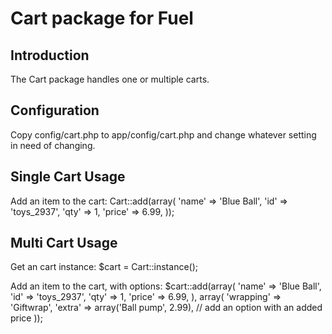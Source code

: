 Cart package for Fuel
=====================

Introduction
------------

The Cart package handles one or multiple carts.

Configuration
-------------

Copy config/cart.php to app/config/cart.php and change whatever setting in need of changing.

Single Cart Usage
-----------------

Add an item to the cart:
	Cart::add(array(
		'name' => 'Blue Ball',
		'id' => 'toys_2937',
		'qty' => 1,
		'price' => 6.99,
	));


Multi Cart Usage
----------------

Get an cart instance:
	$cart = Cart::instance();

Add an item to the cart, with options:
	$cart::add(array(
		'name' => 'Blue Ball',
		'id' => 'toys_2937',
		'qty' => 1,
		'price' => 6.99,
	), array(
		'wrapping' => 'Giftwrap',
		'extra' => array('Ball pump', 2.99), // add an option with an added price
	));